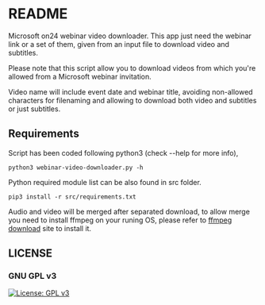 # README #

Microsoft on24 webinar video downloader. This app just need the webinar link or a set of them, given from an input file to download video and subtitles.

Please note that this script allow you to download videos from which you're allowed from a Microsoft webinar invitation.

Video name will include event date and webinar title, avoiding non-allowed characters for filenaming and allowing to download both video and subtitles or just subtitles.

## Requirements ##

Script has been coded following python3 (check --help for more info),

    python3 webinar-video-downloader.py -h

Python required module list can be also found in src folder.

    pip3 install -r src/requirements.txt


Audio and video will be merged after separated download, to allow merge you need to install ffmpeg on your runing OS, please refer to [ffmpeg download](https://www.ffmpeg.org/download.html) site to install it.


## LICENSE
### GNU GPL v3
[![License: GPL v3](https://img.shields.io/badge/License-GPLv3-blue.svg)](https://www.gnu.org/licenses/gpl-3.0)
